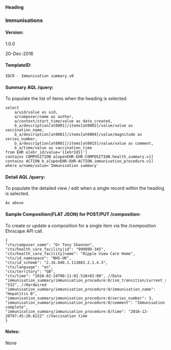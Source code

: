 #### Heading

### Immunisations

#### Version:

1.0.0

20-Dec-2016

#### TemplateID:
`IDCR - Immunisation summary.v0`

#### Summary AQL /query:

To populate the list of items when the heading is selected.

```
select
    a/uid/value as uid,
    a/composer/name as author,
    a/context/start_time/value as date_created,
    b_a/description[at0001]/items[at0002]/value/value as vaccination_name,
    b_a/description[at0001]/items[at0004]/value/magnitude as series_number,
    b_a/description[at0001]/items[at0015]/value/value as comment,
    b_a/time/value as vaccination_time
from EHR e[ehr_id/value='{{ehrId}}']
contains COMPOSITION a[openEHR-EHR-COMPOSITION.health_summary.v1]
contains ACTION b_a[openEHR-EHR-ACTION.immunisation_procedure.v1]
where a/name/value='Immunisation summary'
```

#### Detail AQL /query:
To populate the detailed view / edit when a single record within the heading is selected.

```
As above
```

#### Sample Composition(FLAT JSON) for POST/PUT /composition:

To create or update a composition for a single item via the /composition Ehrscape API call.

```
{
"ctx/composer_name": "Dr Tony Shannon",
"ctx/health_care_facility|id": "999999-345",
"ctx/health_care_facility|name": "Ripple View Care Home",
"ctx/id_namespace": "NHS-UK",
"ctx/id_scheme": "2.16.840.1.113883.2.1.4.3",
"ctx/language": "en",
"ctx/territory": "GB",
"ctx/time": "2016-02-24T00:11:02.518+02:00", //Date
"immunisation_summary/immunisation_procedure:0/ism_transition/current_state|code": "532", //Hardwired
"immunisation_summary/immunisation_procedure:0/immunisation_name": "Hepatitis B",
"immunisation_summary/immunisation_procedure:0/series_number": 3,
"immunisation_summary/immunisation_procedure:0/comment": "Immunisation complete",
"immunisation_summary/immunisation_procedure:0/time": "2016-12-20T07:45:20.622Z" //Vaccination time
}

```

#### Notes:

None

